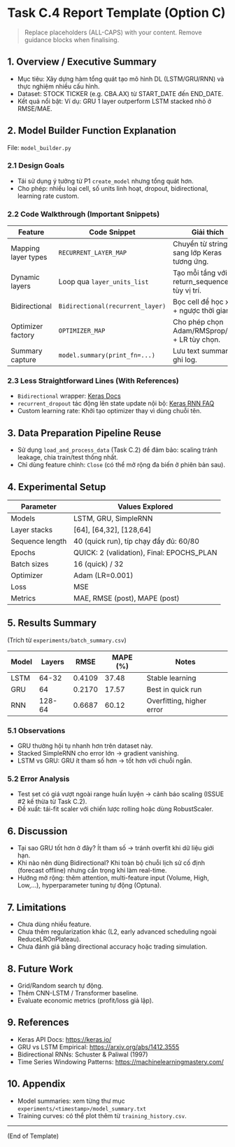 # Task C.4 Report Template (Option C)

> Replace placeholders (ALL-CAPS) with your content. Remove guidance blocks when finalising.

## 1. Overview / Executive Summary
- Mục tiêu: Xây dựng hàm tổng quát tạo mô hình DL (LSTM/GRU/RNN) và thực nghiệm nhiều cấu hình.
- Dataset: STOCK TICKER (e.g. CBA.AX) từ START_DATE đến END_DATE.
- Kết quả nổi bật: Ví dụ: GRU 1 layer outperform LSTM stacked nhỏ ở RMSE/MAE.

## 2. Model Builder Function Explanation
File: `model_builder.py`

### 2.1 Design Goals
- Tái sử dụng ý tưởng từ P1 `create_model` nhưng tổng quát hơn.
- Cho phép: nhiều loại cell, số units linh hoạt, dropout, bidirectional, learning rate custom.

### 2.2 Code Walkthrough (Important Snippets)
| Feature | Code Snippet | Giải thích |
|---------|--------------|-----------|
| Mapping layer types | `RECURRENT_LAYER_MAP` | Chuyển từ string sang lớp Keras tương ứng. |
| Dynamic layers | Loop qua `layer_units_list` | Tạo mỗi tầng với return_sequences tùy vị trí. |
| Bidirectional | `Bidirectional(recurrent_layer)` | Bọc cell để học xuôi + ngược thời gian. |
| Optimizer factory | `OPTIMIZER_MAP` | Cho phép chọn Adam/RMSprop/SGD + LR tùy chọn. |
| Summary capture | `model.summary(print_fn=...)` | Lưu text summary để ghi log. |

### 2.3 Less Straightforward Lines (With References)
- `Bidirectional` wrapper: [Keras Docs](https://keras.io/api/layers/recurrent_layers/bidirectional/)
- `recurrent_dropout` tác động lên state update nội bộ: [Keras RNN FAQ](https://keras.io/api/layers/recurrent_layers/lstm/)
- Custom learning rate: Khởi tạo optimizer thay vì dùng chuỗi tên.

## 3. Data Preparation Pipeline Reuse
- Sử dụng `load_and_process_data` (Task C.2) để đảm bảo: scaling tránh leakage, chia train/test thống nhất.
- Chỉ dùng feature chính: `Close` (có thể mở rộng đa biến ở phiên bản sau).

## 4. Experimental Setup
| Parameter | Values Explored |
|-----------|-----------------|
| Models | LSTM, GRU, SimpleRNN |
| Layer stacks | [64], [64,32], [128,64] |
| Sequence length | 40 (quick run), típ chạy đầy đủ: 60/80 |
| Epochs | QUICK: 2 (validation), Final: EPOCHS_PLAN |
| Batch sizes | 16 (quick) / 32 |
| Optimizer | Adam (LR=0.001) |
| Loss | MSE |
| Metrics | MAE, RMSE (post), MAPE (post) |

## 5. Results Summary
(Trích từ `experiments/batch_summary.csv`)

| Model | Layers | RMSE | MAPE (%) | Notes |
|-------|--------|------|----------|-------|
| LSTM | 64-32 | 0.4109 | 37.48 | Stable learning |
| GRU | 64 | 0.2170 | 17.57 | Best in quick run |
| RNN | 128-64 | 0.6687 | 60.12 | Overfitting, higher error |

### 5.1 Observations
- GRU thường hội tụ nhanh hơn trên dataset này.
- Stacked SimpleRNN cho error lớn → gradient vanishing.
- LSTM vs GRU: GRU ít tham số hơn → tốt hơn với chuỗi ngắn.

### 5.2 Error Analysis
- Test set có giá vượt ngoài range huấn luyện → cảnh báo scaling (ISSUE #2 kế thừa từ Task C.2).
- Đề xuất: tái-fit scaler với chiến lược rolling hoặc dùng RobustScaler.

## 6. Discussion
- Tại sao GRU tốt hơn ở đây? Ít tham số → tránh overfit khi dữ liệu giới hạn.
- Khi nào nên dùng Bidirectional? Khi toàn bộ chuỗi lịch sử cố định (forecast offline) nhưng cẩn trọng khi làm real-time.
- Hướng mở rộng: thêm attention, multi-feature input (Volume, High, Low,...), hyperparameter tuning tự động (Optuna).

## 7. Limitations
- Chưa dùng nhiều feature.
- Chưa thêm regularization khác (L2, early advanced scheduling ngoài ReduceLROnPlateau).
- Chưa đánh giá bằng directional accuracy hoặc trading simulation.

## 8. Future Work
- Grid/Random search tự động.
- Thêm CNN-LSTM / Transformer baseline.
- Evaluate economic metrics (profit/loss giả lập).

## 9. References
- Keras API Docs: https://keras.io/
- GRU vs LSTM Empirical: https://arxiv.org/abs/1412.3555
- Bidirectional RNNs: Schuster & Paliwal (1997)
- Time Series Windowing Patterns: https://machinelearningmastery.com/

## 10. Appendix
- Model summaries: xem từng thư mục `experiments/<timestamp>/model_summary.txt`
- Training curves: có thể plot thêm từ `training_history.csv`.

---
(End of Template)
